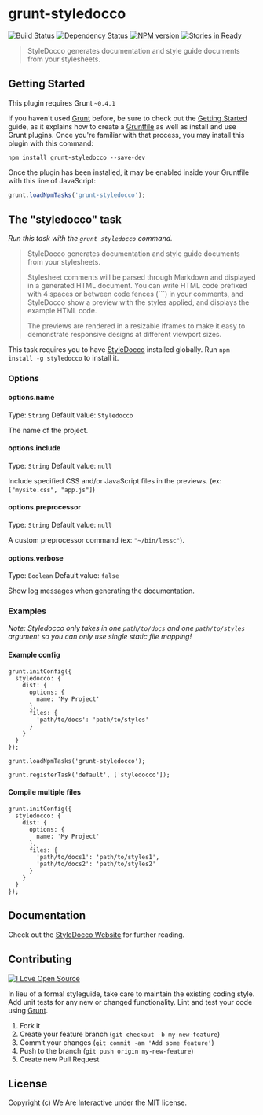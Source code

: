 # grunt-styledocco

[![Build Status](https://travis-ci.org/weareinteractive/grunt-styledocco.png?branch=master)](https://travis-ci.org/weareinteractive/grunt-styledocco)
[![Dependency Status](https://gemnasium.com/weareinteractive/grunt-styledocco.png)](https://gemnasium.com/weareinteractive/grunt-styledocco)
[![NPM version](https://badge.fury.io/js/grunt-styledocco.png)](http://badge.fury.io/js/grunt-styledocco)
[![Stories in Ready](https://badge.waffle.io/weareinteractive/grunt-styledocco.png?label=ready&title=Ready)](https://waffle.io/weareinteractive/grunt-styledocco)

> StyleDocco generates documentation and style guide documents from your stylesheets.

## Getting Started

This plugin requires Grunt `~0.4.1`

If you haven't used [Grunt](http://gruntjs.com/) before, be sure to check out the [Getting Started](http://gruntjs.com/getting-started) guide, as it explains how to create a [Gruntfile](http://gruntjs.com/sample-gruntfile) as well as install and use Grunt plugins. Once you're familiar with that process, you may install this plugin with this command:

```shell
npm install grunt-styledocco --save-dev
```

Once the plugin has been installed, it may be enabled inside your Gruntfile with this line of JavaScript:

```js
grunt.loadNpmTasks('grunt-styledocco');
```

## The "styledocco" task

*Run this task with the `grunt styledocco` command.*

> StyleDocco generates documentation and style guide documents from your stylesheets.
>
> Stylesheet comments will be parsed through Markdown and displayed in a generated HTML document. You can write HTML code prefixed with 4 spaces or between code fences (```) in your comments, and StyleDocco show a preview with the styles applied, and displays the example HTML code.
>
> The previews are rendered in a resizable iframes to make it easy to demonstrate responsive designs at different viewport sizes.

This task requires you to have [StyleDocco](https://github.com/jacobrask/styledocco) installed globally. Run `npm install -g styledocco` to install it.

### Options

#### options.name

Type: `String`
Default value: `Styledocco`

The name of the project.

#### options.include

Type: `String`
Default value: `null`

Include specified CSS and/or JavaScript files in the previews. (ex: `["mysite.css", "app.js"]`)

#### options.preprocessor

Type: `String`
Default value: `null`

A custom preprocessor command (ex: `"~/bin/lessc"`).

#### options.verbose

Type: `Boolean`
Default value: `false`

Show log messages when generating the documentation.

### Examples

*Note: Styledocco only takes in one `path/to/docs` and one `path/to/styles` argument so you can only use single static file mapping!*

#### Example config

```
grunt.initConfig({
  styledocco: {
    dist: {
      options: {
        name: 'My Project'
      },
      files: {
        'path/to/docs': 'path/to/styles'
      }
    }
  }
});

grunt.loadNpmTasks('grunt-styledocco');

grunt.registerTask('default', ['styledocco']);
```

#### Compile multiple files

```
grunt.initConfig({
  styledocco: {
    dist: {
      options: {
        name: 'My Project'
      },
      files: {
        'path/to/docs1': 'path/to/styles1',
        'path/to/docs2': 'path/to/styles2'
      }
    }
  }
});
```

## Documentation
Check out the [StyleDocco Website](https://github.com/jacobrask/styledocco) for further reading.

## Contributing
[![I Love Open Source](http://www.iloveopensource.io/images/logo-lightbg.png)](http://www.iloveopensource.io/projects/52ee312487659fce6600004a)

In lieu of a formal styleguide, take care to maintain the existing coding style. Add unit tests for any new or changed functionality. Lint and test your code using [Grunt](http://gruntjs.com/).

1. Fork it
2. Create your feature branch (`git checkout -b my-new-feature`)
3. Commit your changes (`git commit -am 'Add some feature'`)
4. Push to the branch (`git push origin my-new-feature`)
5. Create new Pull Request

## License
Copyright (c) We Are Interactive under the MIT license.
